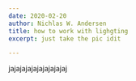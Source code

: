 ```yaml
---
date: 2020-02-20
author: Nichlas W. Andersen
title: how to work with lighgting
excerpt: just take the pic idit

---
```

jajajajajajajajajajaj